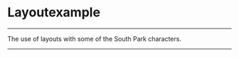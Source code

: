 # Layoutexample

*******************
The use of layouts with some of the South Park characters.
*******************
